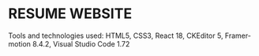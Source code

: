 # RESUME WEBSITE
Tools and technologies used: HTML5, CSS3, React 18, CKEditor 5, Framer-motion 8.4.2, Visual Studio Code 1.72




